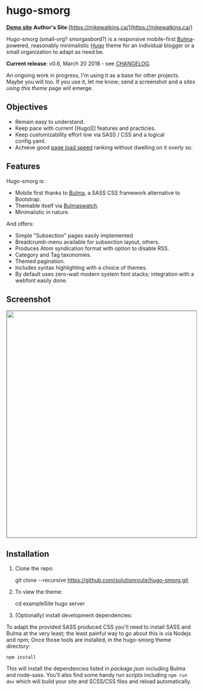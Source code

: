 # hugo-smorg 

[**Demo site**](https://solutionroute.github.io/hugo-smorg/exampleSite/)
**Author's Site**:[https://mikewatkins.ca/](https://mikewatkins.ca/)

Hugo-smorg (small-org? smorgasbord?) is a responsive mobile-first
[Bulma][]-powered, reasonably minimalistic [Hugo](https://gohugo.io/) theme
for an individual blogger or a small organization to adapt as need be.

**Current release**: v0.6, March 20 2018 - see [CHANGELOG](CHANGELOG.md).

An ongoing work in progress, I'm using it as a base for other projects. Maybe
you will too.  If you use it, let me know; send a screenshot and a _sites using
this theme_ page will emerge.

## Objectives

* Remain easy to understand.
* Keep pace with current [Hugo][] features and practicies.
* Keep customizability effort low via SASS / CSS and a logical config.yaml.
* Achieve good [page load
  speed](https://developers.google.com/speed/pagespeed/insights/?url=https%3A%2F%2Fsolutionroute.github.io%2Fhugo-smorg%2FexampleSite%2F) ranking without dwelling on it overly so.

## Features

Hugo-smorg is:

* Mobile first thanks to [Bulma][], a SASS CSS framework alternative to
  Bootstrap.
* Themable itself via [Bulmaswatch][].
* Minimalistic in nature. 

And offers:

* Simple "Subsection" pages easily implemented
* Breadcrumb-menu available for subsection layout, others.
* Produces Atom syndication format with option to disable RSS.
* Category and Tag taxonomies.
* Themed pagination.
* Includes syntax highlighting with a choice of themes.
* By default uses zero-wait modern system font stacks; integration with
  a webfont easily done.

## Screenshot

<img src="https://raw.githubusercontent.com/solutionroute/hugo-smorg/master/images/tn.png" width="900" height="600" style="border: 1px solid grey">

## Installation

1. Clone the repo:

	git clone --recursive https://github.com/solutionroute/hugo-smorg.git

2. To view the theme:

	cd exampleSite
	hugo server

3. (Optionally) install development dependencies:

To adapt the provided SASS produced CSS you'll need to install SASS and Bulma
at the very least; the least painful way to go about this is via Nodejs and
npm; Once those tools are installed, in the hugo-smorg theme directory:

	npm install

This will install the dependencies listed in _package.json_ including Bulma and
node-sass. You'll also find some handy run scripts including `npm run dev`
which will build your site and SCSS/CSS files and reload automatically.


[Bulma]: https://bulma.io/ 
[Bulmaswatch]: https://jenil.github.io/bulmaswatch/
